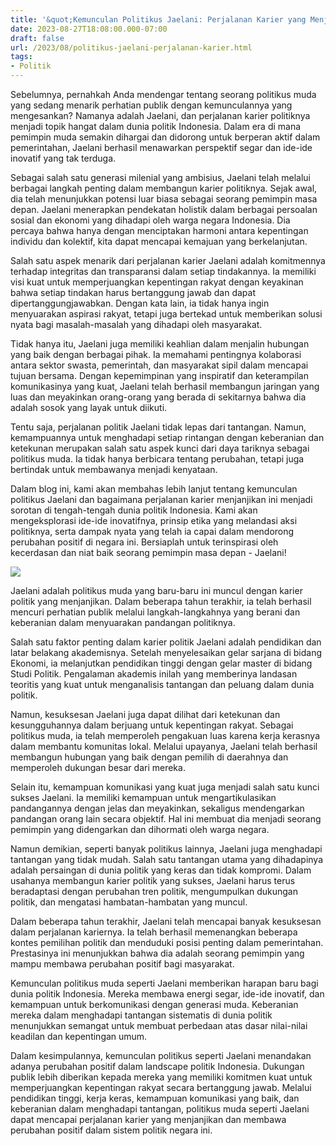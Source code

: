 ```yaml
---
title: '&quot;Kemunculan Politikus Jaelani: Perjalanan Karier yang Menjanjikan&quot;'
date: 2023-08-27T18:08:00.000-07:00
draft: false
url: /2023/08/politikus-jaelani-perjalanan-karier.html
tags: 
- Politik
---
```


  

Sebelumnya, pernahkah Anda mendengar tentang seorang politikus muda yang sedang menarik perhatian publik dengan kemunculannya yang mengesankan? Namanya adalah Jaelani, dan perjalanan karier politiknya menjadi topik hangat dalam dunia politik Indonesia. Dalam era di mana pemimpin muda semakin dihargai dan didorong untuk berperan aktif dalam pemerintahan, Jaelani berhasil menawarkan perspektif segar dan ide-ide inovatif yang tak terduga.

  

Sebagai salah satu generasi milenial yang ambisius, Jaelani telah melalui berbagai langkah penting dalam membangun karier politiknya. Sejak awal, dia telah menunjukkan potensi luar biasa sebagai seorang pemimpin masa depan. Jaelani menerapkan pendekatan holistik dalam berbagai persoalan sosial dan ekonomi yang dihadapi oleh warga negara Indonesia. Dia percaya bahwa hanya dengan menciptakan harmoni antara kepentingan individu dan kolektif, kita dapat mencapai kemajuan yang berkelanjutan.

  

Salah satu aspek menarik dari perjalanan karier Jaelani adalah komitmennya terhadap integritas dan transparansi dalam setiap tindakannya. Ia memiliki visi kuat untuk memperjuangkan kepentingan rakyat dengan keyakinan bahwa setiap tindakan harus bertanggung jawab dan dapat dipertanggungjawabkan. Dengan kata lain, ia tidak hanya ingin menyuarakan aspirasi rakyat, tetapi juga bertekad untuk memberikan solusi nyata bagi masalah-masalah yang dihadapi oleh masyarakat.

  

Tidak hanya itu, Jaelani juga memiliki keahlian dalam menjalin hubungan yang baik dengan berbagai pihak. Ia memahami pentingnya kolaborasi antara sektor swasta, pemerintah, dan masyarakat sipil dalam mencapai tujuan bersama. Dengan kepemimpinan yang inspiratif dan keterampilan komunikasinya yang kuat, Jaelani telah berhasil membangun jaringan yang luas dan meyakinkan orang-orang yang berada di sekitarnya bahwa dia adalah sosok yang layak untuk diikuti.

  

Tentu saja, perjalanan politik Jaelani tidak lepas dari tantangan. Namun, kemampuannya untuk menghadapi setiap rintangan dengan keberanian dan ketekunan merupakan salah satu aspek kunci dari daya tariknya sebagai politikus muda. Ia tidak hanya berbicara tentang perubahan, tetapi juga bertindak untuk membawanya menjadi kenyataan.

  

Dalam blog ini, kami akan membahas lebih lanjut tentang kemunculan politikus Jaelani dan bagaimana perjalanan karier menjanjikan ini menjadi sorotan di tengah-tengah dunia politik Indonesia. Kami akan mengeksplorasi ide-ide inovatifnya, prinsip etika yang melandasi aksi politiknya, serta dampak nyata yang telah ia capai dalam mendorong perubahan positif di negara ini. Bersiaplah untuk terinspirasi oleh kecerdasan dan niat baik seorang pemimpin masa depan - Jaelani!

  

![](https://www.suarantb.com/wp-content/uploads/2021/05/foto-Kader-Jaelani-1536x864.jpg)

  

Jaelani adalah politikus muda yang baru-baru ini muncul dengan karier politik yang menjanjikan. Dalam beberapa tahun terakhir, ia telah berhasil mencuri perhatian publik melalui langkah-langkahnya yang berani dan keberanian dalam menyuarakan pandangan politiknya.

  

Salah satu faktor penting dalam karier politik Jaelani adalah pendidikan dan latar belakang akademisnya. Setelah menyelesaikan gelar sarjana di bidang Ekonomi, ia melanjutkan pendidikan tinggi dengan gelar master di bidang Studi Politik. Pengalaman akademis inilah yang memberinya landasan teoritis yang kuat untuk menganalisis tantangan dan peluang dalam dunia politik.

  

Namun, kesuksesan Jaelani juga dapat dilihat dari ketekunan dan kesungguhannya dalam berjuang untuk kepentingan rakyat. Sebagai politikus muda, ia telah memperoleh pengakuan luas karena kerja kerasnya dalam membantu komunitas lokal. Melalui upayanya, Jaelani telah berhasil membangun hubungan yang baik dengan pemilih di daerahnya dan memperoleh dukungan besar dari mereka.

  

Selain itu, kemampuan komunikasi yang kuat juga menjadi salah satu kunci sukses Jaelani. Ia memiliki kemampuan untuk mengartikulasikan pandangannya dengan jelas dan meyakinkan, sekaligus mendengarkan pandangan orang lain secara objektif. Hal ini membuat dia menjadi seorang pemimpin yang didengarkan dan dihormati oleh warga negara.

  

Namun demikian, seperti banyak politikus lainnya, Jaelani juga menghadapi tantangan yang tidak mudah. Salah satu tantangan utama yang dihadapinya adalah persaingan di dunia politik yang keras dan tidak kompromi. Dalam usahanya membangun karier politik yang sukses, Jaelani harus terus beradaptasi dengan perubahan tren politik, mengumpulkan dukungan politik, dan mengatasi hambatan-hambatan yang muncul.

  

Dalam beberapa tahun terakhir, Jaelani telah mencapai banyak kesuksesan dalam perjalanan kariernya. Ia telah berhasil memenangkan beberapa kontes pemilihan politik dan menduduki posisi penting dalam pemerintahan. Prestasinya ini menunjukkan bahwa dia adalah seorang pemimpin yang mampu membawa perubahan positif bagi masyarakat.

  

Kemunculan politikus muda seperti Jaelani memberikan harapan baru bagi dunia politik Indonesia. Mereka membawa energi segar, ide-ide inovatif, dan kemampuan untuk berkomunikasi dengan generasi muda. Keberanian mereka dalam menghadapi tantangan sistematis di dunia politik menunjukkan semangat untuk membuat perbedaan atas dasar nilai-nilai keadilan dan kepentingan umum.

  

Dalam kesimpulannya, kemunculan politikus seperti Jaelani menandakan adanya perubahan positif dalam landscape politik Indonesia. Dukungan publik lebih diberikan kepada mereka yang memiliki komitmen kuat untuk memperjuangkan kepentingan rakyat secara bertanggung jawab. Melalui pendidikan tinggi, kerja keras, kemampuan komunikasi yang baik, dan keberanian dalam menghadapi tantangan, politikus muda seperti Jaelani dapat mencapai perjalanan karier yang menjanjikan dan membawa perubahan positif dalam sistem politik negara ini.